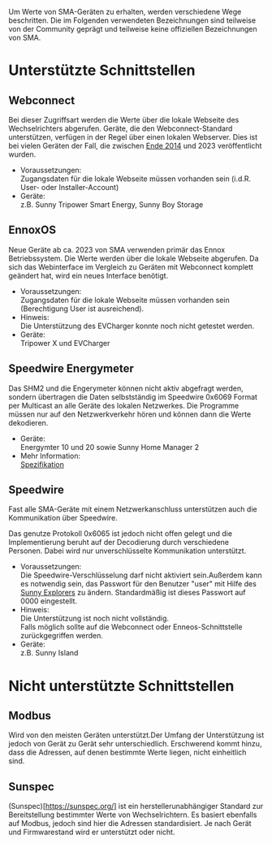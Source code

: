   

Um Werte von SMA-Geräten zu erhalten, werden verschiedene Wege beschritten. Die im Folgenden verwendeten Bezeichnungen sind teilweise von der Community geprägt und teilweise keine offiziellen Bezeichnungen von SMA.

  

  

# Unterstützte Schnittstellen

  

## Webconnect

  

Bei dieser Zugriffsart werden die Werte über die lokale Webseite des Wechselrichters abgerufen. Geräte, die den Webconnect-Standard unterstützen, verfügen in der Regel über einen lokalen Webserver. Dies ist bei vielen Geräten der Fall, die zwischen [Ende 2014](https://my.sma-service.com/s/article/Which-inverters-can-be-monitored-via-Webconnect?language=de) und 2023 veröffentlicht wurden.
* Voraussetzungen:<br>Zugangsdaten für die lokale Webseite müssen vorhanden sein (i.d.R. User- oder Installer-Account)
* Geräte:<br>z.B. Sunny Tripower Smart Energy, Sunny Boy Storage

  

  

## EnnoxOS

  

Neue Geräte ab ca. 2023 von SMA verwenden primär das Ennox Betriebssystem. Die Werte werden über die lokale Webseite abgerufen. Da sich das Webinterface im Vergleich zu Geräten mit Webconnect komplett geändert hat, wird ein neues Interface benötigt.

* Voraussetzungen:<br>Zugangsdaten für die lokale Webseite müssen vorhanden sein (Berechtigung User ist ausreichend).
* Hinweis:<br>Die Unterstützung des EVCharger konnte noch nicht getestet werden.
* Geräte:<br>Tripower X und EVCharger



## Speedwire Energymeter


Das SHM2 und die Engerymeter können nicht aktiv abgefragt werden, sondern übertragen die Daten selbstständig im Speedwire 0x6069 Format per Multicast  an alle Geräte des lokalen Netzwerkes. Die Programme müssen nur auf den Netzwerkverkehr hören und können dann die Werte dekodieren.

* Geräte:<br>Energymter 10 und 20 sowie Sunny Home Manager 2
*  Mehr Information:<br>[Spezifikation](https://cdn.sma.de/fileadmin/content/www.developer.sma.de/docs/EMETER-Protokoll-TI-en-10.pdf?v=1699276024)


## Speedwire

Fast alle SMA-Geräte mit einem Netzwerkanschluss unterstützen auch die Kommunikation über Speedwire.

Das genutze Protokoll 0x6065 ist jedoch nicht offen gelegt und die Implementierung beruht auf der Decodierung durch verschiedene Personen. Dabei wird nur unverschlüsselte Kommunikation unterstützt.

* Voraussetzungen:<br>Die Speedwire-Verschlüsselung darf nicht aktiviert sein.Außerdem kann es notwendig sein, das Passwort für den Benutzer "user" mit Hilfe des [Sunny Explorers](https://www.sma.de/produkte/monitoring-control/sunny-explorer) zu ändern. Standardmäßig ist dieses Passwort auf 0000 eingestellt.
* Hinweis:<br>Die Unterstützung ist noch nicht vollständig.<br>Falls möglich sollte auf die Webconnect oder Enneos-Schnittstelle zurückgegriffen werden.
* Geräte:<br>z.B. Sunny Island

  

# Nicht unterstützte Schnittstellen

## Modbus

Wird von den meisten Geräten unterstützt.Der Umfang der Unterstützung ist jedoch von Gerät zu Gerät sehr unterschiedlich. Erschwerend kommt hinzu, dass die Adressen, auf denen bestimmte Werte liegen, nicht einheitlich sind.

  

## Sunspec


(Sunspec)[https://sunspec.org/] ist ein herstellerunabhängiger Standard zur Bereitstellung bestimmter Werte von Wechselrichtern. Es basiert ebenfalls auf Modbus, jedoch sind hier die Adressen standardisiert. Je nach Gerät und Firmwarestand wird er unterstützt oder nicht.
